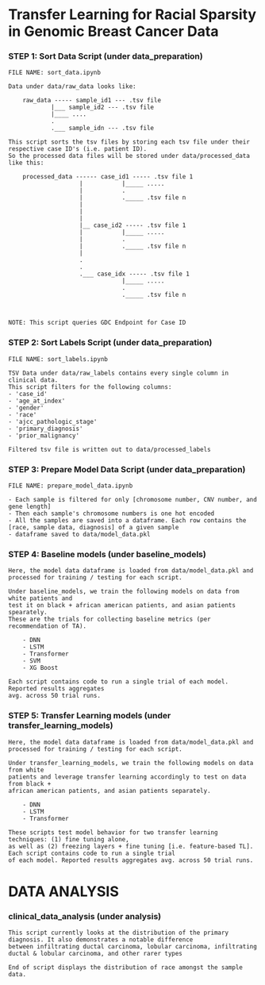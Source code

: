 # Transfer Learning for Racial Sparsity in Genomic Breast Cancer Data

### STEP 1: Sort Data Script (under data_preparation)

    FILE NAME: sort_data.ipynb

    Data under data/raw_data looks like: 
        
        raw_data ----- sample_id1 --- .tsv file 
                |___ sample_id2 --- .tsv file 
                |____ ....
                .
                .___ sample_idn --- .tsv file  

    This script sorts the tsv files by storing each tsv file under their respective case ID's (i.e. patient ID). 
    So the processed data files will be stored under data/processed_data like this: 

        processed_data ------ case_id1 ----- .tsv file 1 
                        |           |_____ ..... 
                        |           . 
                        |           ._____ .tsv file n 
                        |
                        |
                        |
                        |__ case_id2 ----- .tsv file 1 
                        |           |_____ ..... 
                        |           . 
                        |           ._____ .tsv file n 
                        |
                        . 
                        .
                        .___ case_idx ----- .tsv file 1 
                                    |_____ ..... 
                                    . 
                                    ._____ .tsv file n 



    NOTE: This script queries GDC Endpoint for Case ID
                      

### STEP 2: Sort Labels Script (under data_preparation)

    FILE NAME: sort_labels.ipynb

    TSV Data under data/raw_labels contains every single column in clinical data. 
    This script filters for the following columns: 
    - 'case_id'
    - 'age_at_index'
    - 'gender'
    - 'race'
    - 'ajcc_pathologic_stage'
    - 'primary_diagnosis'
    - 'prior_malignancy'

    Filtered tsv file is written out to data/processed_labels

### STEP 3: Prepare Model Data Script (under data_preparation)

    FILE NAME: prepare_model_data.ipynb

    - Each sample is filtered for only [chromosome number, CNV number, and gene length]
    - Then each sample's chromosome numbers is one hot encoded
    - All the samples are saved into a dataframe. Each row contains the [race, sample data, diagnosis] of a given sample
    - dataframe saved to data/model_data.pkl

### STEP 4: Baseline models (under baseline_models)

    Here, the model data dataframe is loaded from data/model_data.pkl and processed for training / testing for each script. 

    Under baseline_models, we train the following models on data from white patients and 
    test it on black + african american patients, and asian patients spearately. 
    These are the trials for collecting baseline metrics (per recommendation of TA). 

        - DNN 
        - LSTM 
        - Transformer 
        - SVM 
        - XG Boost

    Each script contains code to run a single trial of each model. Reported results aggregates 
    avg. across 50 trial runs. 

### STEP 5: Transfer Learning models (under transfer_learning_models)

    Here, the model data dataframe is loaded from data/model_data.pkl and processed for training / testing for each script. 

    Under transfer_learning_models, we train the following models on data from white
    patients and leverage transfer learning accordingly to test on data from black + 
    african american patients, and asian patients separately. 

        - DNN 
        - LSTM 
        - Transformer 

    These scripts test model behavior for two transfer learning techniques: (1) fine tuning alone, 
    as well as (2) freezing layers + fine tuning [i.e. feature-based TL]. Each script contains code to run a single trial 
    of each model. Reported results aggregates avg. across 50 trial runs. 

# DATA ANALYSIS 

### clinical_data_analysis (under analysis)

    This script currently looks at the distribution of the primary diagnosis. It also demonstrates a notable difference
    between infiltrating ductal carcinoma, lobular carcinoma, infiltrating ductal & lobular carcinoma, and other rarer types

    End of script displays the distribution of race amongst the sample data. 
